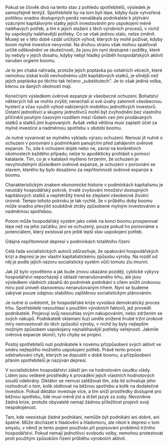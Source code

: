 Pokud se člověk dívá na tento stav z pohledu spotřebitelů, výsledek je samozřejmě tentýž. Spotřebitelé by na tom byli lépe, kdyby iluze vytvořená politikou snadno dostupných peněz nenalákala podnikatele k plýtvání vzácnými kapitálovými statky jejich investováním pro uspokojení méně naléhavých potřeb, a tím k jejich stažení z těch výrobních procesů, v nichž by uspokojily naléhavější potřeby. Co se však jednou stalo, nelze změnit. Musejí se v této době vzdát určitých výhod, kterých by mohli požívat, kdyby boom mylné investice nevyvolal. Na druhou stranu však mohou spatřovat určité odškodnění ve skutečnosti, že jsou jim nyní dostupné i požitky, které by nebyly v jejich dosahu, kdyby nebyl hladký průběh hospodářských aktivit narušen orgiemi boomu.

Je to jen chabá náhrada, protože jejich poptávka po ostatních věcech, které nemohou získat kvůli nevhodnému užití kapitálových statků, je silnější než jejich poptávka po těchto tak řečeno „substitutech". Je to však jediná volba, kterou za daných okolností mají.

Konečným výsledkem úvěrové expanze je všeobecné ochuzení. Bohatství některých lidí se mohlo zvýšit; nenechali si své úvahy zatemnit všeobecnou hysterií a včas využili výhod nabízených mobilitou jednotlivých investorů. Ostatní jednotlivci a skupiny jednotlivců mohli být zvýhodněni bez vlastního přičinění pouhým časovým rozdílem mezi růstem cen jimi prodávaných statků a statků jimi kupovaných. Avšak velká většina musí zaplatit účet za mylné investice a nadměrnou spotřebu v období boomu.

Je nutné vyvarovat se mylného výkladu výrazu ochuzení. Nemusí jít nutně o ochuzení v porovnání s podmínkami panujícími před zahájením úvěrové expanze. To, zda k ochuzení dojde nebo ne, závisí na konkrétních okolnostech každého případu; nelze to apodikticky prohlásit s pomocí katalaxie. Tím, co je v katalaxii myšleno tvrzením, že ochuzení je nevyhnutelným důsledkem úvěrové expanze, je ochuzení v porovnání se stavem, kterého by bylo dosaženo za nepřítomnosti úvěrové expanze a boomu.

Charakteristickým znakem ekonomické historie v podmínkách kapitalismu je neustálý hospodářský pokrok, trvalé zvyšování množství dostupných kapitálových statků a nepřetržitý trend ke zlepšení všeobecné životní úrovně. Tempo tohoto pokroku je tak rychlé, že v průběhu doby boomu může snadno převýšit souběžné ztráty způsobené mylným investováním a nadměrnou spotřebou.

Potom může hospodářský systém jako celek na konci boomu prosperovat lépe než na jeho začátku; jeví se ochuzený, pouze pokud ho porovnáme s potenciálem, který existoval pro ještě lepší stav uspokojení potřeb.

Údajná nepřítomnost depresí v podmínkách totalitního řízení

Celá řada socialistických autorů zdůrazňuje, že opakování hospodářských krizí a depresí je jev vlastní kapitalistickému způsobu výroby. Na rozdíl od něj je podle jejich názoru socialistický systém vůči tomuto zlu imunní.

Jak již bylo vysvětleno a jak bude znovu ukázáno později, cyklické výkyvy hospodářství nepocházejí z oblasti nenarušovaného trhu, ale jsou výsledkem vládních zásahů do podmínek podnikání s cílem snížit úrokovou míru pod úroveň stanovenou nenarušovaným trhem. Nyní se budeme zabývat pouze údajnou stabilitou zajištěnou socialistickým plánováním.

Je nutné si uvědomit, že hospodářské krize vyvolává demokratický proces trhu. Spotřebitelé nesouhlasí s použitím výrobních faktorů, jež provedli podnikatelé. Projevují svůj nesouhlas svým nakupováním, nebo zdržením se svých nákupů. Podnikatelé oklamaní iluzí uměle snížené hrubé tržní úrokové míry neinvestovali do těch způsobů výroby, v nichž by byly nejlepším možným způsobem uspokojeny nejnaléhavější potřeby veřejnosti. Jakmile úvěrová expanze skončí, tyto chyby se projeví.

Postoj spotřebitelů nutí podnikatele k novému přizpůsobení svých aktivit ve směru nejlepšího možného uspokojení potřeb. Právě tento proces odstraňování chyb, kterých se dopustili v době boomu, a přizpůsobení přáním spotřebitelů je nazýván depresí.

V socialistickém hospodářství záleží jen na hodnotovém úsudku vlády. Lidem jsou veškeré prostředky k provádění jejich vlastních hodnotových soudů odebrány. Diktátor se nemusí zatěžovat tím, zda lid schvaluje jeho rozhodnutí o tom, kolik obětovat na běžnou spotřebu a kolik na dodatečné investice. Pokud diktátor investuje více, a tím sníží prostředky dostupné pro běžnou spotřebu, lidé musí méně jíst a držet jazyk za zuby. Nevznikne žádná krize, protože obyvatelé nemají žádnou příležitost projevit svoji nespokojenost.

Tam, kde neexistuje žádné podnikání, nemůže být podnikání ani dobré, ani špatné. Může docházet k hladovění a hladomoru, ale nikoli k depresi v tom smyslu, v němž je tento pojem používán při popisování problémů tržního hospodářství. Pokud nemají jednotlivci svobodu volby, nemohou protestovat proti použitým způsobům řízení průběhu výrobních aktivit.